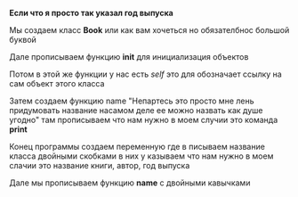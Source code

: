 __Если что я просто так указал год выпуска__

Мы создаем класс __Book__ или как вам хочеться но обязателбнос большой буквой

Дале прописываем функцию __init__ для инициализация объектов

Потом в этой же функции у нас есть _self_ это для обозначает ссылку на сам объект этого класса

Затем создаем функцию name "Непартесь это просто мне лень придумовать название насамом деле ее можно назвать как душе угодно" там 
прописываем что нам нужно в моем случии это команда __print__

Конец программы создаем переменную где в писываем название класса двойными скобками в них у казываем что нам нужно в моем слачии это 
название книги, автор, год выпуска

Дале мы прописываем функцию __name__ с двойными кавычками
